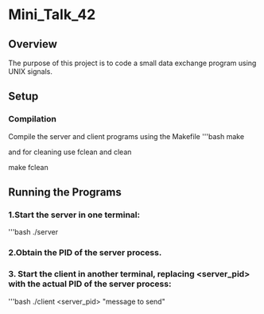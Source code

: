 # Mini_Talk_42

## Overview
The purpose of this project is to code a small data exchange program using UNIX signals.

## Setup

### Compilation

Compile the server and client programs using the Makefile
'''bash
make 

and for cleaning use fclean and clean

make fclean

## Running the Programs

### 1.Start the server in one terminal:
'''bash
./server

### 2.Obtain the PID of the server process.
### 3. Start the client in another terminal, replacing <server_pid> with the actual PID of the server process:
'''bash 
./client <server_pid> "message to send"
